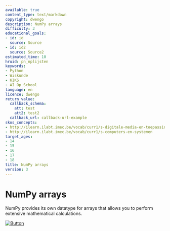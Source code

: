 ```yaml
---
available: true
content_type: text/markdown
copyright: dwengo
description: NumPy arrays
difficulty: 3
educational_goals:
- id: id
  source: Source
- id: id2
  source: Source2
estimated_time: 10
hruid: pn_nplijsten
keywords:
- Python
- Wiskunde
- KIKS
- AI Op School
language: en
licence: dwengo
return_value:
  callback_schema:
    att: test
    att2: test2
  callback_url: callback-url-example
skos_concepts:
- http://ilearn.ilabt.imec.be/vocab/curr1/s-digitale-media-en-toepassingen
- http://ilearn.ilabt.imec.be/vocab/curr1/s-computers-en-systemen
target_ages:
- 14
- 15
- 16
- 17
- 18
title: NumPy arrays
version: 3
---
```

# NumPy arrays
NumPy provides its own datatype for arrays that allows you to perform extensive mathematical calculations.

[![](embed/Button.png "Button")](https://kiks.ilabt.imec.be/jupyterhub/?id=1015_en "Calculating Notebooks")